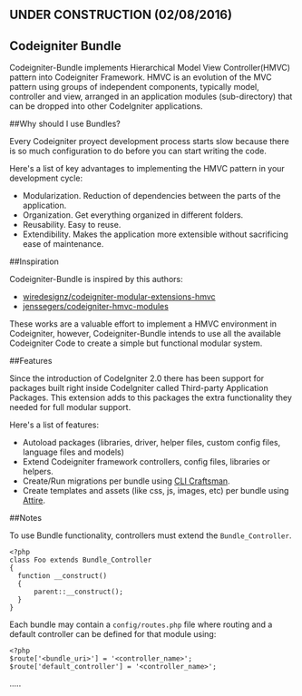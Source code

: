 UNDER CONSTRUCTION (02/08/2016)
-------------------------------

Codeigniter Bundle
-----------------

Codeigniter-Bundle implements Hierarchical Model View Controller(HMVC) pattern into Codeigniter Framework. HMVC is an evolution of the MVC pattern using groups of independent components, typically model, controller and view, arranged in an application modules (sub-directory) that can be dropped into other CodeIgniter applications.

##Why should I use Bundles?

Every Codeigniter proyect development process starts slow because there is so much configuration to do before you can start writing the code. 

Here's a list of key advantages to implementing the HMVC pattern in your development cycle:
* Modularization. Reduction of dependencies between the parts of the application.
* Organization. Get everything organized in different folders.
* Reusability. Easy to reuse.
* Extendibility. Makes the application more extensible without sacrificing ease of maintenance.

##Inspiration

Codeigniter-Bundle is inspired by this authors:
* [wiredesignz/codeigniter-modular-extensions-hmvc](https://bitbucket.org/wiredesignz/codeigniter-modular-extensions-hmvc)
* [jenssegers/codeigniter-hmvc-modules](https://github.com/jenssegers/codeigniter-hmvc-modules)

These works are a valuable effort to implement a HMVC environment in Codeigniter, however, Codeigniter-Bundle intends to use all the available Codeigniter Code to create a simple but functional modular system.

##Features

Since the introduction of CodeIgniter 2.0 there has been support for packages built right inside CodeIgniter called Third-party Application Packages. This extension adds to this packages the extra functionality they needed for full modular support.

Here's a list of features:

* Autoload packages (libraries, driver, helper files, custom config files, language files and models)
* Extend Codeigniter framework controllers, config files, libraries or helpers.
* Create/Run migrations per bundle using [CLI Craftsman](https://github.com/davidsosavaldes/Craftsman).
* Create templates and assets (like css, js, images, etc) per bundle using [Attire](https://github.com/davidsosavaldes/Attire).
 
##Notes

To use Bundle functionality, controllers must extend the `Bundle_Controller`.

    <?php
    class Foo extends Bundle_Controller 
    {
      function __construct()
      {
          parent::__construct();
      }
    }
Each bundle may contain a `config/routes.php` file where routing and a default controller can be defined for that module using:

    <?php
    $route['<bundle_uri>'] = '<controller_name>';
    $route['default_controller'] = '<controller_name>';
    
.....
